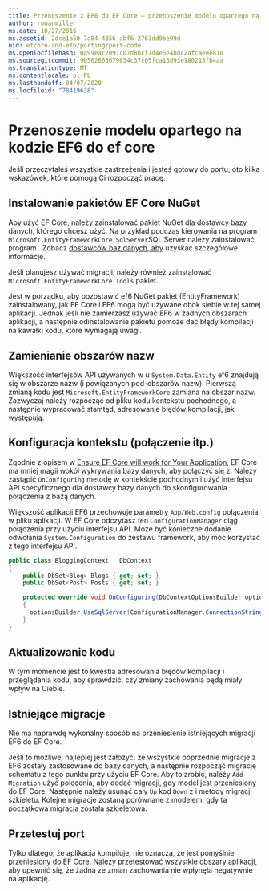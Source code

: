 ```yaml
---
title: Przenoszenie z EF6 do EF Core — przenoszenie modelu opartego na kodzie — EF
author: rowanmiller
ms.date: 10/27/2016
ms.assetid: 2dce1a50-7d84-4856-abf6-2763dd9be99d
uid: efcore-and-ef6/porting/port-code
ms.openlocfilehash: 0a99eac2091c07d8bcf7d4e5e4bdc2afcaeee810
ms.sourcegitcommit: 9b562663679854c37c05fca13d93e180213fb4aa
ms.translationtype: MT
ms.contentlocale: pl-PL
ms.lasthandoff: 04/07/2020
ms.locfileid: "78419638"
---
```

# <a name="porting-an-ef6-code-based-model-to-ef-core"></a>Przenoszenie modelu opartego na kodzie EF6 do ef core

Jeśli przeczytałeś wszystkie zastrzeżenia i jesteś gotowy do portu, oto kilka wskazówek, które pomogą Ci rozpocząć pracę.

## <a name="install-ef-core-nuget-packages"></a>Instalowanie pakietów EF Core NuGet

Aby użyć EF Core, należy zainstalować pakiet NuGet dla dostawcy bazy danych, którego chcesz użyć. Na przykład podczas kierowania na program `Microsoft.EntityFrameworkCore.SqlServer`SQL Server należy zainstalować program . Zobacz [dostawców baz danych, aby](../../core/providers/index.md) uzyskać szczegółowe informacje.

Jeśli planujesz używać migracji, należy również zainstalować `Microsoft.EntityFrameworkCore.Tools` pakiet.

Jest w porządku, aby pozostawić ef6 NuGet pakiet (EntityFramework) zainstalowany, jak EF Core i EF6 mogą być używane obok siebie w tej samej aplikacji. Jednak jeśli nie zamierzasz używać EF6 w żadnych obszarach aplikacji, a następnie odinstalowanie pakietu pomoże dać błędy kompilacji na kawałki kodu, które wymagają uwagi.

## <a name="swap-namespaces"></a>Zamienianie obszarów nazw

Większość interfejsów API używanych w u `System.Data.Entity` ef6 znajdują się w obszarze nazw (i powiązanych pod-obszarów nazw). Pierwszą zmianą kodu jest `Microsoft.EntityFrameworkCore` zamiana na obszar nazw. Zazwyczaj należy rozpocząć od pliku kodu kontekstu pochodnego, a następnie wypracować stamtąd, adresowanie błędów kompilacji, jak występują.

## <a name="context-configuration-connection-etc"></a>Konfiguracja kontekstu (połączenie itp.)

Zgodnie z opisem w [Ensure EF Core will work for Your Application](ensure-requirements.md), EF Core ma mniej magii wokół wykrywania bazy danych, aby połączyć się z. Należy zastąpić `OnConfiguring` metodę w kontekście pochodnym i użyć interfejsu API specyficznego dla dostawcy bazy danych do skonfigurowania połączenia z bazą danych.

Większość aplikacji EF6 przechowuje parametry `App/Web.config` połączenia w pliku aplikacji. W EF Core odczytasz ten `ConfigurationManager` ciąg połączenia przy użyciu interfejsu API. Może być konieczne dodanie odwołania `System.Configuration` do zestawu framework, aby móc korzystać z tego interfejsu API.

``` csharp
public class BloggingContext : DbContext
{
    public DbSet<Blog> Blogs { get; set; }
    public DbSet<Post> Posts { get; set; }

    protected override void OnConfiguring(DbContextOptionsBuilder optionsBuilder)
    {
      optionsBuilder.UseSqlServer(ConfigurationManager.ConnectionStrings["BloggingDatabase"].ConnectionString);
    }
}
```

## <a name="update-your-code"></a>Aktualizowanie kodu

W tym momencie jest to kwestia adresowania błędów kompilacji i przeglądania kodu, aby sprawdzić, czy zmiany zachowania będą miały wpływ na Ciebie.

## <a name="existing-migrations"></a>Istniejące migracje

Nie ma naprawdę wykonalny sposób na przeniesienie istniejących migracji EF6 do EF Core.

Jeśli to możliwe, najlepiej jest założyć, że wszystkie poprzednie migracje z EF6 zostały zastosowane do bazy danych, a następnie rozpocząć migrację schematu z tego punktu przy użyciu EF Core. Aby to zrobić, należy `Add-Migration` użyć polecenia, aby dodać migracji, gdy model jest przeniesiony do EF Core. Następnie należy usunąć cały `Up` kod `Down` z i metody migracji szkieletu. Kolejne migracje zostaną porównane z modelem, gdy ta początkowa migracja została szkieletowa.

## <a name="test-the-port"></a>Przetestuj port

Tylko dlatego, że aplikacja kompiluje, nie oznacza, że jest pomyślnie przeniesiony do EF Core. Należy przetestować wszystkie obszary aplikacji, aby upewnić się, że żadna ze zmian zachowania nie wpłynęła negatywnie na aplikację.
